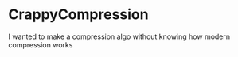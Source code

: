 # CrappyCompression
I wanted to make a compression algo without knowing how modern compression works
